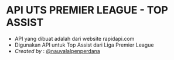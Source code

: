 # API UTS PREMIER LEAGUE - TOP ASSIST

-   API yang dibuat adalah dari website rapidapi.com
-   Digunakan API untuk Top Assist dari Liga Premier League
-   _Created by_ : [@nauvalalpenperdana](https://github.com/nauvalalpen)
